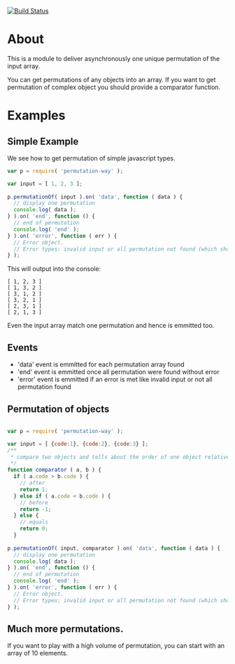 [![Build Status](https://travis-ci.org/corentinway/permutation-way.png?branch=master)](https://travis-ci.org/corentinway/permutation-way)

# About

This is a module to deliver asynchronously one unique permutation of the input array.

You can get permutations of any objects into an array. If you want to get permutation of complex object you should provide
a comparator function.

# Examples


## Simple Example

We see how to get permutation of simple javascript types.

```javascript
var p = require( 'permutation-way' );

var input = [ 1, 2, 3 ];
		
p.permutationOf( input ).on( 'data', function ( data ) { 
  // display one permutation
  console.log( data );
} ).on( 'end', function () {
  // end of permutation
  console.log( 'end' );
} ).on( 'error', function ( err ) {
  // Error object.
  // Error types: invalid input or all permutation not found (which should never happen)
} );
```

This will output into the console:

```
[ 1, 2, 3 ]
[ 1, 3, 2 ]
[ 3, 1, 2 ]
[ 3, 2, 1 ]
[ 2, 3, 1 ]
[ 2, 1, 3 ]
```

Even the input array match one permutation and hence is emmitted too.

## Events

* 'data' event is emmitted for each permutation array found
* 'end' event is emmitted once all permutation were found without error
* 'error' event is emmitted if an error is met like invalid input or not all permutation found


## Permutation of objects



```javascript

var p = require( 'permutation-way' );

var input = [ {code:1}, {code:2}, {code:3} ];
/**
 * compare two objects and tells about the order of one object relative to the second object.
 */
function comparator ( a, b ) {
  if ( a.code > b.code ) {
    // after
    return 1;
  } else if ( a.code < b.code ) {
    // before
    return -1;
  } else {
    // equals
    return 0;
  }
		
p.permutationOf( input, comparator ).on( 'data', function ( data ) { 
  // display one permutation
  console.log( data );
} ).on( 'end', function () {
  // end of permutation
  console.log( 'end' );
} ).on( 'error', function ( err ) {
  // Error object.
  // Error types: invalid input or all permutation not found (which should never happen)
} );
```


## Much more permutations.

If you want to play with a high volume of permutation, you can start with an array of 10 elements.